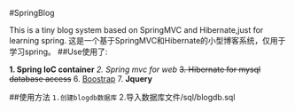 #SpringBlog

This is a tiny blog system based on SpringMVC and Hibernate,just for learning spring.
这是一个基于SpringMVC和Hibernate的小型博客系统，仅用于学习spring。
##Use使用了:

**1. Spring IoC container**
_2. Spring mvc for web_
~~3. Hibernate for mysql database access~~
6. [Boostrap]()
7. **Jquery**

##使用方法
`1.创建blogdb数据库`
2.导入数据库文件/sql/blogdb.sql


